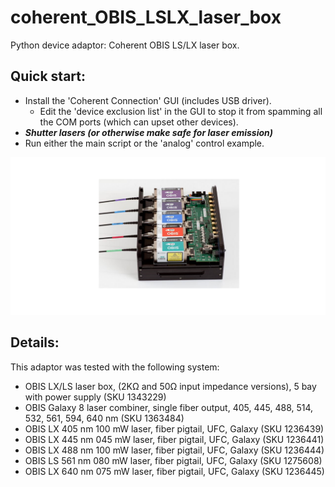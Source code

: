# coherent_OBIS_LSLX_laser_box
Python device adaptor: Coherent OBIS LS/LX laser box.
## Quick start:
- Install the 'Coherent Connection' GUI (includes USB driver).
  - Edit the 'device exclusion list' in the GUI to stop it from spamming all the COM ports (which can upset other devices).
- ***Shutter lasers (or otherwise make safe for laser emission)***
- Run either the main script or the 'analog' control example.

![social_preview](https://github.com/amsikking/coherent_OBIS_LSLX_laser_box/blob/main/social_preview.png)

## Details:
This adaptor was tested with the following system:
  * OBIS LX/LS laser box, (2KΩ and 50Ω input impedance versions), 5 bay with power supply (SKU 1343229)
  * OBIS Galaxy 8 laser combiner, single fiber output, 405, 445, 488, 514, 532, 561, 594, 640 nm (SKU 1363484)
  * OBIS LX 405 nm 100 mW laser, fiber pigtail, UFC, Galaxy (SKU 1236439)
  * OBIS LX 445 nm 045 mW laser, fiber pigtail, UFC, Galaxy (SKU 1236441)
  * OBIS LX 488 nm 100 mW laser, fiber pigtail, UFC, Galaxy (SKU 1236444)
  * OBIS LS 561 nm 080 mW laser, fiber pigtail, UFC, Galaxy (SKU 1275608)
  * OBIS LX 640 nm 075 mW laser, fiber pigtail, UFC, Galaxy (SKU 1236445)
